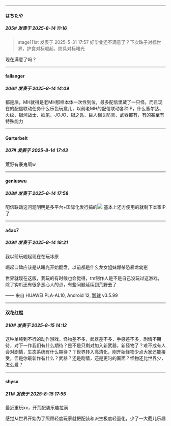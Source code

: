 ﻿
*****

####  はちたや  
##### 205#       发表于 2025-8-14 11:16

<blockquote>stage111st 发表于 2025-5-31 17:57
好毕业还不满意了？下次珠子对标世界，护食对标崛起，防具对标曙光</blockquote>
现在满意了吗？


*****

####  fallanger  
##### 206#       发表于 2025-8-14 14:09

都是屎，MH就得是老MH那样本体一次性到位，最多配信里藏了一只怪，而且现在的配信联动任务什么乐色玩意儿，以前老MH的配信联动各种IP，什么塞尔达、火纹、银河战士、妖尾、JOJO、银之匙、巨人相关防具、武器都有，有的甚至有特殊能力


*****

####  Garterbelt  
##### 207#       发表于 2025-8-14 17:43

荒野有豪鬼啊w


*****

####  geniuswu  
##### 208#       发表于 2025-8-14 17:58

配信联动这问题明明是多平台+国际化发行搞的<img src="https://static.stage1st.com/image/smiley/face2017/068.png" referrerpolicy="no-referrer">
基本上还方便用的就剩下本家IP了


*****

####  a4ac7  
##### 209#       发表于 2025-8-14 18:21

我以前玩崛起现在在玩冰原

崛起口碑应该是从曙光开始翻盘，以前都是什么龙女姐妹爆杀恐暴龙幼崽

世界就现在这版，我玩的有时候也会觉得，tm制作人是不是自己没玩过这游戏，除了钩爪还有很多恶心人的点，有些问题延续到荒野去了

—— 来自 HUAWEI PLA-AL10, Android 12, [鹅球](https://www.pgyer.com/GcUxKd4w) v3.5.99


*****

####  双花红棍  
##### 210#       发表于 2025-8-15 14:12

这种单纯到不行的动作游戏，怪物差不多，武器差不多，手感差不多，剧情不期待，对下一作我们有什么期待？是不是只剩对加入新武器，新怪物了？难不成有人会对剧情，生态系统有什么期待？？世界转入高清化，刚开始怪物少点大家还能接受，但是你最新作有什么？武器？还是剧情，还是更叼的画面？怪物还比世界少，怎么爱？


*****

####  shyso  
##### 211#       发表于 2025-8-15 17:55

最近重玩xx，开荒配装乐趣拉满

感觉从世界开始为了照顾轻度玩家就把配装和派生极度轻量化，少了一大截儿乐趣

